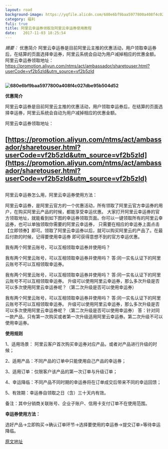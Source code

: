 ```yaml
---
layout: road
background-image: https://yqfile.alicdn.com/680e6bf9baa5977800a408f4c027dbe95b504d52.jpeg
category: 福利
fuli: true
title: 阿里云幸运券领取及阿里云幸运券使用教程
date:   2017-11-03 18:25:54
---
```


*摘要：* 优惠简介 阿里云幸运券是目前阿里云主推的优惠活动，用户领取幸运券后，在结算的页面选择幸运券，阿里云系统会自动为用户减掉相应的优惠金额。
 阿里云幸运券领取地址：  https://promotion.aliyun.com/ntms/act/ambassador/sharetouser.html?userCode=vf2b5zld&utm_source=vf2b5zld

##

**![680e6bf9baa5977800a408f4c027dbe95b504d52](https://yqfile.alicdn.com/680e6bf9baa5977800a408f4c027dbe95b504d52.jpeg)**

**优惠简介**

阿里云幸运券是目前阿里云主推的优惠活动，用户领取幸运券后，在结算的页面选择幸运券，阿里云系统会自动为用户减掉相应的优惠金额。

阿里云幸运券领取地址： 

## [https://promotion.aliyun.com/ntms/act/ambassador/sharetouser.html?userCode=vf2b5zld&utm_source=vf2b5zld](https://promotion.aliyun.com/ntms/act/ambassador/sharetouser.html?userCode=vf2b5zld&utm_source=vf2b5zld)

##

阿里云幸运券怎么用，阿里云幸运券使用方法：

阿里云幸运券，是阿里云官方的一个优惠活动，所有领取了阿里云官方幸运券的用户，在购买阿里云产品的时候，都能享受幸运优惠。
大家打开阿里云幸运券的官方领取地址，就能看到如下图的幸运券领取页面。你可以一键领取所有的阿里云幸运券，也可以单独领取你需要的阿里云幸运券，
只需要在相应的幸运券上面点击 【立即领券】即可。领取了阿里云幸运券以后，就可以购买阿里云的产品了。在最后付款的时候，记得要使用幸运券 即可获得意想不到的官方幸运优惠。


我有两个阿里云账号，可以互相领取幸运券并使用吗？

我有两个阿里云账号，可以互相领取幸运券并使用吗？
答:同一实名认证下的阿里云账号不可以互相领取幸运券。

我有两个阿里云账号，可以互相领取幸运券并使用吗？
答:同一实名认证下的阿里云账号不可以互相领取幸运券。
升级可以使用阿里云幸运券，那么多次升级是否可以多次使用阿里云幸运券呢？（第二次升级是否可以使用幸运券）

我有两个阿里云账号，可以互相领取幸运券并使用吗？
答:同一实名认证下的阿里云账号不可以互相领取幸运券。
升级可以使用阿里云幸运券，那么多次升级是否可以多次使用阿里云幸运券呢？（第二次升级是否可以使用幸运券）
答：针对同一款产品，只有第一次购买或者第一次升级适用阿里云幸运券。第二次升级不可以使用幸运券。

**使用规则**

1、适用场景： 阿里云客户首次购买幸运券对应产品，或者对产品进行升级的时候；

2、适用产品：不同产品的订单中只能使用自己产品的幸运券；

3、适用订单：仅限客户该产品的第一次订单与升级订单；

4、幸运降临：不同产品不同时期的幸运券将在订单成交后带来不同的幸运回馈；

5、有效期：幸运券自领取之日（含）三十天内有效。

备注：其中分销商关联账号、企业子账户、信用卡支付订单不在使用范围。

**幸运券使用方法：**

选好产品->立即购买->确认订单环节->选择要使用的幸运券->提交订单>等待幸运降临。

[原文地址](https://yq.aliyun.com/articles/228320?spm=5176.8067842.tagmain.136.jwuGYF)